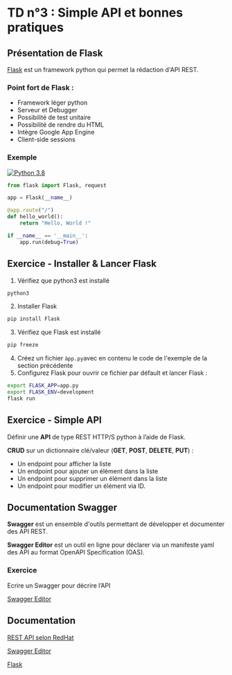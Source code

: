 # TD n°3 : Simple API et bonnes pratiques


## Présentation de Flask

[Flask](https://flask.palletsprojects.com/en/2.2.x/quickstart/#a-minimal-application) est un framework python qui permet la rédaction d'API REST.

### Point fort de Flask :

* Framework léger python
* Serveur et Debugger
* Possibilité de test unitaire
* Possibilité de rendre du HTML
* Intègre Google App Engine
* Client-side sessions

### Exemple 
[![Python 3.8](https://img.shields.io/badge/python-3.8-blue.svg)](https://www.python.org/downloads/release/python-360/)

```python 
from flask import Flask, request

app = Flask(__name__)

@app.route("/")
def hello_world():
    return "Hello, World !"

if __name__ == '__main__':
    app.run(debug=True)
```

## Exercice - Installer & Lancer Flask

1. Vérifiez que python3 est installé
```bash 
python3
```

2. Installer Flask 
```bash 
pip install Flask
```

3. Vérifiez que Flask est installé
```bash 
pip freeze
```

4. Créez un fichier `àpp.py`avec en contenu le code de l'exemple de la section précédente
5. Configurez Flask pour ouvrir ce fichier par défault et lancer Flask :
```bash
export FLASK_APP=app.py
export FLASK_ENV=development
flask run 
```

## Exercice - Simple API 

Définir une **API** de type REST HTTP/S python à l’aide de Flask.

**CRUD** sur un dictionnaire clé/valeur (**GET**, **POST**, **DELETE**, **PUT**) :
 
* Un endpoint pour afficher la liste
* Un endpoint pour ajouter un élément dans la liste
* Un endpoint pour supprimer un élément dans la liste
* Un endpoint pour modifier un élément via ID.

## Documentation Swagger

**Swagger** est un ensemble d'outils permettant de développer et documenter des API REST.

**Swagger Editor** est un outil en ligne pour déclarer via un manifeste yaml des API au format OpenAPI Specification (OAS).

### Exercice
Ecrire un Swagger pour décrire l’API 

[Swagger Editor](https://editor.swagger.io/)

## Documentation

[REST API selon RedHat](https://www.redhat.com/en/topics/api/what-is-a-rest-api)

[Swagger Editor](https://editor.swagger.io/)

[Flask](https://flask.palletsprojects.com/en/2.2.x/quickstart/#a-minimal-application)
